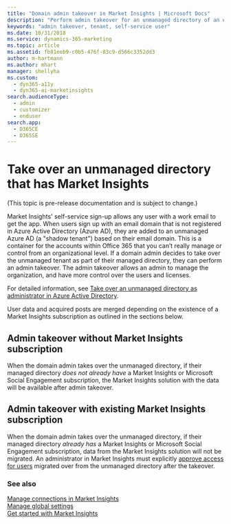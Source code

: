 ```yaml
---
title: "Domain admin takeover in Market Insights | Microsoft Docs"
description: "Perform admin takeover for an unmanaged directory of an email domain."
keywords: "admin takeover, tenant, self-service user"
ms.date: 10/31/2018
ms.service: dynamics-365-marketing
ms.topic: article
ms.assetid: fb81eeb9-c0b5-476f-83c9-d566c3352dd3
author: m-hartmann
ms.author: mhart
manager: shellyha
ms.custom: 
  - dyn365-a11y
  - dyn365-ai-marketinsights
search.audienceType: 
  - admin
  - customizer
  - enduser
search.app: 
  - D365CE
  - D365SE
---
```


# Take over an unmanaged directory that has Market Insights

(This topic is pre-release documentation and is subject to change.)

Market Insights' self-service sign-up allows any user with a work email to get the app. When users sign up with an email domain that is not registered in Azure Active Directory (Azure AD), they are added to an unmanaged Azure AD (a "shadow tenant") based on their email domain. This is a container for the accounts within Office 365 that you can’t really manage or control from an organizational level. If a domain admin decides to take over the unmanaged tenant as part of their managed directory, they can perform an admin takeover. The admin takeover allows an admin to manage the organization, and have more control over the users and licenses.

For detailed information, see [Take over an unmanaged directory as administrator in Azure Active Directory](https://docs.microsoft.com/azure/active-directory/users-groups-roles/domains-admin-takeover).

User data and acquired posts are merged depending on the existence of a Market Insights subscription as outlined in the sections below. 

## Admin takeover without Market Insights subscription

When the domain admin takes over the unmanaged directory, if their managed directory *does not already have* a Market Insights or Microsoft Social Engagement subscription, the Market Insights solution with the data will be available after admin takeover.

## Admin takeover with existing Market Insights subscription

When the domain admin takes over the unmanaged directory, if their managed directory *already has* a Market Insights or Microsoft Social Engagement subscription, data from the Market Insights solution will not be migrated. An administrator in Market Insights must explicitly [approve access for users](assign-user-roles.md#approve-a-new-user) migrated over from the unmanaged directory after the takeover. 

### See also

[Manage connections in Market Insights](manage-connections.md)    
[Manage global settings](manage-global-settings.md)    
[Get started with Market Insights](get-started.md)
